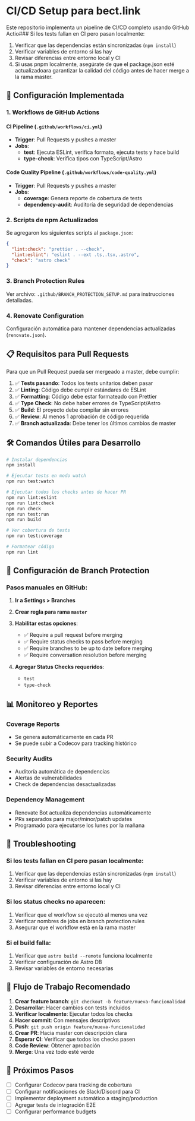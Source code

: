 # CI/CD Setup para bect.link

Este repositorio implementa un pipeline de CI/CD completo usando GitHub Actio### Si los tests fallan en CI pero pasan localmente:
1. Verificar que las dependencias están sincronizadas (`npm install`)
2. Verificar variables de entorno si las hay
3. Revisar diferencias entre entorno local y CI
4. Si usas pnpm localmente, asegúrate de que el package.json esté actualizadoara garantizar la calidad del código antes de hacer merge a la rama master.

## 🚀 Configuración Implementada

### 1. Workflows de GitHub Actions

#### CI Pipeline (`.github/workflows/ci.yml`)
- **Trigger**: Pull Requests y pushes a master
- **Jobs**:
  - **test**: Ejecuta ESLint, verifica formato, ejecuta tests y hace build
  - **type-check**: Verifica tipos con TypeScript/Astro

#### Code Quality Pipeline (`.github/workflows/code-quality.yml`)
- **Trigger**: Pull Requests y pushes a master
- **Jobs**:
  - **coverage**: Genera reporte de cobertura de tests
  - **dependency-audit**: Auditoría de seguridad de dependencias

### 2. Scripts de npm Actualizados

Se agregaron los siguientes scripts al `package.json`:

```json
{
  "lint:check": "prettier . --check",
  "lint:eslint": "eslint . --ext .ts,.tsx,.astro",
  "check": "astro check"
}
```

### 3. Branch Protection Rules

Ver archivo: `.github/BRANCH_PROTECTION_SETUP.md` para instrucciones detalladas.

### 4. Renovate Configuration

Configuración automática para mantener dependencias actualizadas (`renovate.json`).

## 📋 Requisitos para Pull Requests

Para que un Pull Request pueda ser mergeado a master, debe cumplir:

1. ✅ **Tests pasando**: Todos los tests unitarios deben pasar
2. ✅ **Linting**: Código debe cumplir estándares de ESLint
3. ✅ **Formatting**: Código debe estar formateado con Prettier
4. ✅ **Type Check**: No debe haber errores de TypeScript/Astro
5. ✅ **Build**: El proyecto debe compilar sin errores
6. ✅ **Review**: Al menos 1 aprobación de código requerida
7. ✅ **Branch actualizada**: Debe tener los últimos cambios de master

## 🛠️ Comandos Útiles para Desarrollo

```bash
# Instalar dependencias
npm install

# Ejecutar tests en modo watch
npm run test:watch

# Ejecutar todos los checks antes de hacer PR
npm run lint:eslint
npm run lint:check
npm run check
npm run test:run
npm run build

# Ver cobertura de tests
npm run test:coverage

# Formatear código
npm run lint
```

## 🔧 Configuración de Branch Protection

### Pasos manuales en GitHub:

1. **Ir a Settings > Branches**
2. **Crear regla para rama `master`**
3. **Habilitar estas opciones**:
   - ✅ Require a pull request before merging
   - ✅ Require status checks to pass before merging
   - ✅ Require branches to be up to date before merging
   - ✅ Require conversation resolution before merging

4. **Agregar Status Checks requeridos**:
   - `test`
   - `type-check`

## 📊 Monitoreo y Reportes

### Coverage Reports
- Se genera automáticamente en cada PR
- Se puede subir a Codecov para tracking histórico

### Security Audits
- Auditoría automática de dependencias
- Alertas de vulnerabilidades
- Check de dependencias desactualizadas

### Dependency Management
- Renovate Bot actualiza dependencias automáticamente
- PRs separados para major/minor/patch updates
- Programado para ejecutarse los lunes por la mañana

## 🚨 Troubleshooting

### Si los tests fallan en CI pero pasan localmente:
1. Verificar que las dependencias están sincronizadas (`npm install`)
2. Verificar variables de entorno si las hay
3. Revisar diferencias entre entorno local y CI

### Si los status checks no aparecen:
1. Verificar que el workflow se ejecutó al menos una vez
2. Verificar nombres de jobs en branch protection rules
3. Asegurar que el workflow está en la rama master

### Si el build falla:
1. Verificar que `astro build --remote` funciona localmente
2. Verificar configuración de Astro DB
3. Revisar variables de entorno necesarias

## 📝 Flujo de Trabajo Recomendado

1. **Crear feature branch**: `git checkout -b feature/nueva-funcionalidad`
2. **Desarrollar**: Hacer cambios con tests incluidos
3. **Verificar localmente**: Ejecutar todos los checks
4. **Hacer commit**: Con mensajes descriptivos
5. **Push**: `git push origin feature/nueva-funcionalidad`
6. **Crear PR**: Hacia master con descripción clara
7. **Esperar CI**: Verificar que todos los checks pasen
8. **Code Review**: Obtener aprobación
9. **Merge**: Una vez todo esté verde

## 🎯 Próximos Pasos

- [ ] Configurar Codecov para tracking de cobertura
- [ ] Configurar notificaciones de Slack/Discord para CI
- [ ] Implementar deployment automático a staging/production
- [ ] Agregar tests de integración E2E
- [ ] Configurar performance budgets
